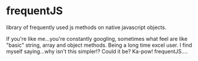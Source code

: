# frequentJS
library of frequently used js methods on native javascript objects.

If you're like me...you're constantly googling, sometimes what feel are like "basic" string, array and object methods. Being a long time excel user. I find myself saying...why isn't this simpler!? Could it be? Ka-pow! frequentJS....

